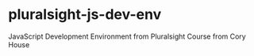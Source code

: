 # pluralsight-js-dev-env
JavaScript Development Environment from Pluralsight Course from Cory House
